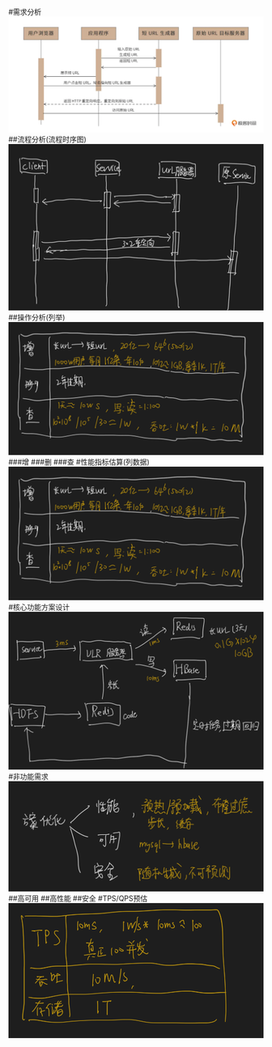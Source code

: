 [](https://time.geekbang.org/column/article/488496)
#需求分析
![](.z_00_分布式_重要案例_02_短URL生成器_images/9e6a7e43.png)
##流程分析(流程时序图)
![](.z_00_分布式_重要案例_02_短URL生成器_images/f87e57bc.png)
##操作分析(列举)
![](.z_00_分布式_重要案例_02_短URL生成器_images/3777870a.png)
###增
###删
###查
#性能指标估算(列数据)
![](.z_00_分布式_重要案例_02_短URL生成器_images/3777870a.png)
#核心功能方案设计
![](.z_00_分布式_重要案例_02_短URL生成器_images/21d2618a.png)
#非功能需求
![](.z_00_分布式_重要案例_02_短URL生成器_images/827c9f19.png)
##高可用
##高性能
##安全
#TPS/QPS预估
![](.z_00_分布式_重要案例_02_短URL生成器_images/b0642606.png)
